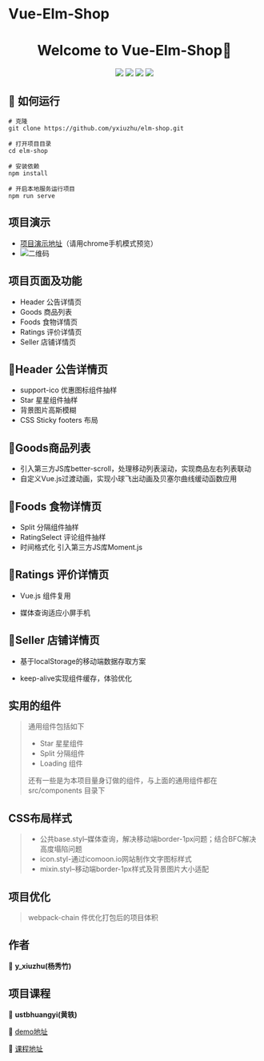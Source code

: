 # Vue-Elm-Shop

<h1 align="center">Welcome to Vue-Elm-Shop👋</h1>
<p align="center">
  <img src="https://img.shields.io/badge/node-v10.15.3-green" />
  <img src="https://img.shields.io/badge/npm-6.13.4-yellowgreen" />
  <img src="https://img.shields.io/badge/vue-^2.6.10-greenyellow" />
  <img src="https://img.shields.io/badge/vueCli-3.11.0-yellow" />
</p>

## 🚀 如何运行

```
# 克隆
git clone https://github.com/yxiuzhu/elm-shop.git
```

```
# 打开项目目录
cd elm-shop
```

```
# 安装依赖
npm install
```

```
# 开启本地服务运行项目
npm run serve
```

## 项目演示

- [项目演示地址](http://ustbhuangyi.com/music)（请用chrome手机模式预览）
- ![二维码](https://img-blog.csdnimg.cn/20210322224125424.png)

## 项目页面及功能

- Header 公告详情页
- Goods 商品列表
- Foods 食物详情页
- Ratings 评价详情页
- Seller 店铺详情页

## 📓Header 公告详情页

- support-ico 优惠图标组件抽样
- Star 星星组件抽样
- 背景图片高斯模糊
- CSS Sticky footers 布局

## 🍚Goods商品列表

- 引入第三方JS库better-scroll，处理移动列表滚动，实现商品左右列表联动
- 自定义Vue.js过渡动画，实现小球飞出动画及贝塞尔曲线缓动函数应用

## 🍗Foods 食物详情页

- Split 分隔组件抽样
- RatingSelect 评论组件抽样
- 时间格式化 引入第三方JS库Moment.js

## 📝Ratings 评价详情页

- Vue.js 组件复用

- 媒体查询适应小屏手机

## 📄Seller 店铺详情页

- 基于localStorage的移动端数据存取方案

- keep-alive实现组件缓存，体验优化

## 实用的组件

> 通用组件包括如下
> 
> - Star 星星组件
> - Split 分隔组件
> - Loading 组件
>
> 还有一些是为本项目量身订做的组件，与上面的通用组件都在 src/components 目录下

## CSS布局样式

> - 公共base.styl–媒体查询，解决移动端border-1px问题；结合BFC解决高度塌陷问题
> - icon.styl-通过icomoon.io网站制作文字图标样式
> - mixin.styl–移动端border-1px样式及背景图片大小适配

## 项目优化

>webpack-chain 件优化打包后的项目体积

## 作者

👤 **y_xiuzhu(杨秀竹)**

## 项目课程

👤 **ustbhuangyi(黄轶)**

🚀 [demo地址](http://ustbhuangyi.com/music)

🚀 [课程地址](https://coding.imooc.com/class/107.html)
